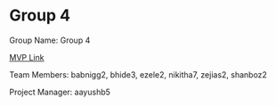 # Group 4
Group Name: Group 4

[MVP Link](https://docs.google.com/document/d/1eXcntRTggbfjiRFyNOmZe3sG83BCa05DJbaYIOFl4RE/edit)

Team Members: babnigg2, bhide3, ezele2, nikitha7, zejias2, shanboz2

Project Manager: aayushb5
